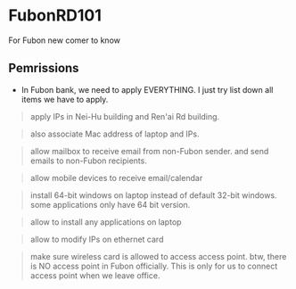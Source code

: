 # FubonRD101
For Fubon new comer to know

## Pemrissions
- In Fubon bank, we need to apply EVERYTHING. I just try list down all items we have to apply.

> apply IPs in Nei-Hu building and Ren'ai Rd building. 

> also associate Mac address of laptop and IPs.

> allow mailbox to receive email from non-Fubon sender. and send emails to non-Fubon recipients.

> allow mobile devices to receive email/calendar

> install 64-bit windows on laptop instead of default 32-bit windows. some applications only have 64 bit version.

> allow to install any applications on laptop

> allow to modify IPs on ethernet card

> make sure wireless card is allowed to access access point. btw, there is NO access point in Fubon officially. This is only for us to connect access point when we leave office.



